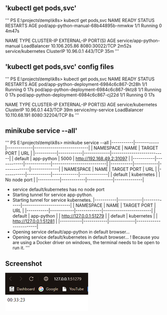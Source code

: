 ## 'kubectl get pods,svc'

'''
PS E:\projects\temp\k8s> kubectl get pods,svc
NAME                                    READY   STATUS    RESTARTS   AGE
pod/app-python-manual-68b44895b-nmwkw   1/1     Running   0          4m47s

NAME                        TYPE           CLUSTER-IP      EXTERNAL-IP   PORT(S)          AGE
service/app-python-manual   LoadBalancer   10.106.205.86   <pending>     8080:30022/TCP   2m52s
service/kubernetes          ClusterIP      10.96.0.1       <none>        443/TCP          35m
'''

## 'kubectl get pods,svc' config files

'''
PS E:\projects\temp\k8s> kubectl get pods,svc
NAME                                         READY   STATUS    RESTARTS   AGE
pod/app-python-deployment-6984c6c867-2t28h   1/1     Running   0          17s
pod/app-python-deployment-6984c6c867-9ktz8   1/1     Running   0          17s
pod/app-python-deployment-6984c6c867-cj22d   1/1     Running   0          17s

NAME                        TYPE           CLUSTER-IP      EXTERNAL-IP   PORT(S)          AGE
service/kubernetes          ClusterIP      10.96.0.1       <none>        443/TCP          39m
service/my-service          LoadBalancer   10.110.68.191   <pending>     8080:32204/TCP   8s
'''

## minikube service --all'

'''
PS E:\projects\temp\k8s> minikube service --all
|-----------|------------|-------------|---------------------------|
| NAMESPACE |    NAME    | TARGET PORT |            URL            |
|-----------|------------|-------------|---------------------------|
| default   | app-python |        5000 | http://192.168.49.2:31097 |
|-----------|------------|-------------|---------------------------|
|-----------|------------|-------------|--------------|
| NAMESPACE |    NAME    | TARGET PORT |     URL      |
|-----------|------------|-------------|--------------|
| default   | kubernetes |             | No node port |
|-----------|------------|-------------|--------------|
* service default/kubernetes has no node port
* Starting tunnel for service app-python.
* Starting tunnel for service kubernetes.
|-----------|------------|-------------|------------------------|
| NAMESPACE |    NAME    | TARGET PORT |          URL           |
|-----------|------------|-------------|------------------------|
| default   | app-python |             | http://127.0.0.1:51279 |
| default   | kubernetes |             | http://127.0.0.1:51281 |
|-----------|------------|-------------|------------------------|
* Opening service default/app-python in default browser...
* Opening service default/kubernetes in default browser...
! Because you are using a Docker driver on windows, the terminal needs to be open to run it.
'''

## Screenshot

![app](/k8s/screenshot.png?raw=true "app")
